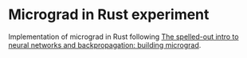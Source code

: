 # Micrograd in Rust experiment

Implementation of micrograd in Rust following [The spelled-out intro to neural networks and backpropagation: building micrograd](https://www.youtube.com/watch?v=VMj-3S1tku0).
